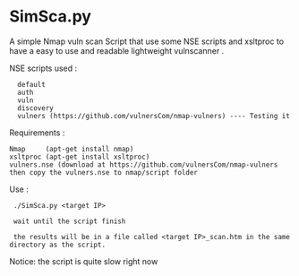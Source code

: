 # SimSca.py
A simple Nmap vuln scan Script that use some NSE scripts and xsltproc to have a easy to use and readable lightweight vulnscanner .

NSE scripts used : 
      
      default
      auth
      vuln
      discovery
      vulners (https://github.com/vulnersCom/nmap-vulners) ---- Testing it
      
      
Requirements :  

    Nmap     (apt-get install nmap)
    xsltproc (apt-get install xsltproc)
    vulners.nse (download at https://github.com/vulnersCom/nmap-vulners then copy the vulners.nse to nmap/script folder           
      
      
Use : 
   
     ./SimSca.py <target IP>
     
     wait until the script finish 
     
     the results will be in a file called <target IP>_scan.htm in the same directory as the script.
 
Notice: the script is quite slow right now 

